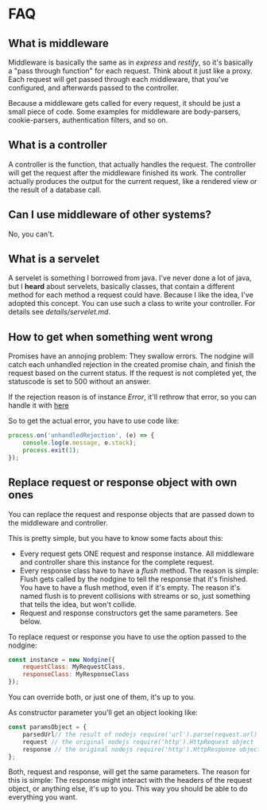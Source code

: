 # FAQ

## What is middleware

Middleware is basically the same as in *express* and *restify*, so it's basically a
"pass through function" for each request. Think about it just like a proxy. Each
request will get passed through each middleware, that you've configured, and afterwards
passed to the controller.

Because a middleware gets called for every request, it should be just a small piece of code.
Some examples for middleware are body-parsers, cookie-parsers, authentication filters, and
so on.

## What is a controller

A controller is the function, that actually handles the request. The controller will get
the request after the middleware finished its work. The controller actually produces the
output for the current request, like a rendered view or the result of a database call.

## Can I use middleware of other systems?

No, you can't.

## What is a servelet

A servelet is something I borrowed from java. I've never done a lot of java, but I **heard**
about servelets, basically classes, that contain a different method for each method a request
could have. Because I like the idea, I've adopted this concept. You can use such a class to
write your controller. For details see *details/servelet.md*.

## How to get when something went wrong

Promises have an annojing problem: They swallow errors. The nodgine will catch each unhandled
rejection in the created promise chain, and finish the request based on the current status. If
the request is not completed yet, the statuscode is set to 500 without an answer.

If the rejection reason is of instance *Error*, it'll rethrow that error, so you can handle it
with [here](https://nodejs.org/dist/latest-v4.x/docs/api/process.html#process_event_unhandledrejection)

So to get the actual error, you have to use code like:

```js
process.on('unhandledRejection', (e) => {
    console.log(e.message, e.stack);
    process.exit(1);
});
```

## Replace request or response object with own ones

You can replace the request and response objects that are passed down to the middleware and controller.

This is pretty simple, but you have to know some facts about this:

* Every request gets ONE request and response instance. All middleware and controller share this
instance for the complete request.
* Every response class have to have a *flush* method. The reason is simple: Flush gets called by the
nodgine to tell the response that it's finished. You have to have a flush method, even if it's empty.
The reason it's named flush is to prevent collisions with streams or so, just something that tells
the idea, but won't collide.
* Request and response constructors get the same parameters. See below.

To replace request or response you have to use the option passed to the nodgine:

```js
const instance = new Nodgine({
    requestClass: MyRequestClass,
    responseClass: MyResponseClass
});
```

You can override both, or just one of them, it's up to you.

As constructor parameter you'll get an object looking like:

```js
const paramsObject = {
    parsedUrl// the result of nodejs require('url').parse(request.url)
    request // the original nodejs require('http').HttpRequest object
    response // the original nodejs require('http').HttpResponse object 
};
```

Both, request and response, will get the same parameters. The reason for this
is simple: The response might interact with the headers of the request object,
or anything else, it's up to you. This way you should be able to do everything
you want.
